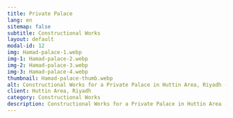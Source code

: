 ```yaml
---
title: Private Palace
lang: en
sitemap: false
subtitle: Constructional Works
layout: default
modal-id: 12
img: Hamad-palace-1.webp
img-1: Hamad-palace-2.webp
img-2: Hamad-palace-3.webp
img-3: Hamad-palace-4.webp
thumbnail: Hamad-palace-thumb.webp
alt: Constructional Works for a Private Palace in Huttin Area, Riyadh - Rawaj Alitaqan Consturcion Company in KSA
client: Huttin Area, Riyadh
category: Constructional Works
description: Constructional Works for a Private Palace in Huttin Area - Riyadh made by our team.
---
```

